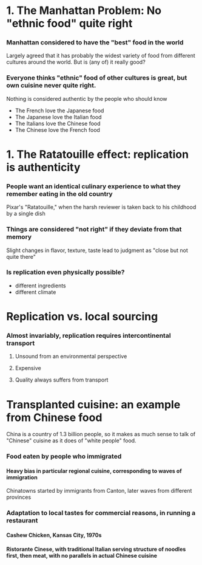 # 1. The Manhattan Problem: No "ethnic food" quite right

### Manhattan considered to have the "best" food in the world

Largely agreed that it has probably the widest variety of food from different cultures around the world. But is (any of) it really good?

### Everyone thinks "ethnic" food of other cultures is great, but own cuisine never quite right.

Nothing is considered authentic by the people who should know

+ The French love the Japanese food   
+ The Japanese love the Italian food
+ The Italians love the Chinese food
+ The Chinese love the French food

# 1. The Ratatouille effect: replication is authenticity

### People want an identical culinary experience to what they remember eating in the old country

Pixar's "Ratatouille," when the harsh reviewer is taken back to his childhood by a single dish

### Things are considered "not right" if they deviate from that memory

Slight changes in flavor, texture, taste lead to judgment as "close but not quite there"

### Is replication even physically possible? 

+ different ingredients
+ different climate

# Replication vs. local sourcing

### Almost invariably, replication requires intercontinental transport

1. Unsound from an environmental perspective

2. Expensive

3. Quality always suffers from transport

# Transplanted cuisine: an example from Chinese food

China is a country of 1.3 billion people, so it makes as much sense to talk of 
"Chinese" cuisine as it does of "white people" food. 

### Food eaten by people who immigrated

#### Heavy bias in particular regional cuisine, corresponding to waves of immigration

Chinatowns started by immigrants from Canton, later waves from different provinces

### Adaptation to local tastes for commercial reasons, in running a restaurant

#### Cashew Chicken, Kansas City, 1970s

#### Ristorante Cinese, with traditional Italian serving structure of noodles first, then meat, with no parallels in actual Chinese cuisine

